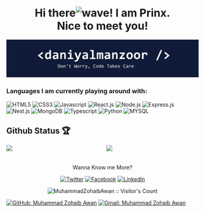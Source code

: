 <h1 align="center">Hi there<img alt="wave" src="https://emojis.slackmojis.com/emojis/images/1588177020/8809/wave_hello.gif?1588177020" width="35">! I am Prinx.<br> Nice to meet you!</h1>
<img src="https://raw.githubusercontent.com/MuhammadZohaibAwan/MuhammadZohaibAwan/master/banner.png" alt="Banner about Arturs Smirnovs">

<h3>Languages I am currently playing around with:</h3>

<img alt="HTML5" src="https://img.shields.io/badge/html5-20232a?style=for-the-badge&logo=html5&logoColor=20232a&labelColor=58a6ff" height="35"> <img alt="CSS3" src="https://img.shields.io/badge/css3-20232a?style=for-the-badge&logo=css3&logoColor=20232a&labelColor=58a6ff" height="35"> <img alt="Javascript" src="https://img.shields.io/badge/Javascript-20232a?style=for-the-badge&logo=javascript&logoColor=20232a&labelColor=58a6ff" height="35"> <img alt="React.js" src="https://img.shields.io/badge/React.js-20232a?style=for-the-badge&logo=react&logoColor=20232a&labelColor=58a6ff" height="35"> <img alt="Node.js" src="https://img.shields.io/badge/Node.js-20232a?style=for-the-badge&logo=Node.js&logoColor=20232a&labelColor=58a6ff" height="35"> <img alt="Express.js" src="https://img.shields.io/badge/Express.js-20232a?style=for-the-badge&logo=express&logoColor=20232a&labelColor=58a6ff" height="35"> <img alt="Nest.js" src="https://img.shields.io/badge/Nest.js-20232a?style=for-the-badge&logo=Nestjs&logoColor=20232a&labelColor=58a6ff" height="35"> <img alt="MongoDB" src="https://img.shields.io/badge/-MongoDB-20232a?style=for-the-badge&logo=MongoDB&logoColor=20232a&labelColor=58a6ff" height="35"> <img alt="Typescript" src="https://img.shields.io/badge/-typescript-20232a?style=for-the-badge&logo=typescript&logoColor=20232a&labelColor=58a6ff" height="35"> <img alt="Python" src="https://img.shields.io/badge/-Python-20232a?style=for-the-badge&logo=Python&logoColor=20232a&labelColor=58a6ff" height="35"> <img alt="MYSQL" src="https://img.shields.io/badge/-MySql-20232a?style=for-the-badge&logo=mysql&logoColor=20232a&labelColor=58a6ff" height="35">

## Github Status 🏆

<img  src="https://github-readme-stats.vercel.app/api?username=MuhammadZohaibAwan&count_private=true&show_icons=true&hide_border=true&theme=react" width="48%" align="right" >
<img  src="https://github-readme-streak-stats.herokuapp.com/?user=MuhammadZohaibAwan&theme=react" width="48%" >
<br>

<!-- ![github graph](https://activity-graph.herokuapp.com/graph?username=MuhammadZohaibAwan&theme=react-dark) -->
<br>


<p align="center">Wanna Know me More?</p>

<p align="center">

<a href="https://twitter.com/prinxZohaibAwan">
<img src="https://img.shields.io/badge/-twitter-20232a?&logo=twitter&logoColor=20232a&labelColor=58a6ff" alt="Twitter" /></a> 
 
<a href="https://www.facebook.com/prinxZohaibAwan">
<img src="https://img.shields.io/badge/-facebook-20232a?&logo=facebook&logoColor=20232a&labelColor=58a6ff" alt="Facebook" /></a> 

<a href="https://www.linkedin.com/in/webdeveloper-mern-stack-specialist/">
<img src="https://img.shields.io/badge/-linkedin-20232a?&logo=linkedin&logoColor=20232a&labelColor=58a6ff" alt="LinkedIn"/></a>


</p>

<p align="center"><img src="https://visitor-badge.laobi.icu/badge?page_id=MuhammadZohaibAwan.MuhammadZohaibAwan" alt="MuhammadZohaibAwan :: Visitor's Count" /></p>

[![GitHub: Muhammad Zohaib Awan](https://img.shields.io/github/followers/MuhammadZohaibAwan?label=follow&style=social)](https://github.com/MuhammadZohaibAwan)
[![Gmail: Muhammad Zohaib Awan](https://img.shields.io/badge/gmail-%23D14836.svg?&style=plastic&logo=gmail&logoColor=white)](mailto:iamzohaibmuhammad@gmail.com)

